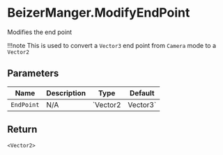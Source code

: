 # BeizerManger.ModifyEndPoint
Modifies the end point

!!!note
    This is used to convert a `Vector3` end point from `Camera` mode to a `Vector2`

## Parameters
| Name       | Description | Type                | Default |
| ---------- | ----------- | ------------------- | ------- |
| `EndPoint` | N/A         | `Vector2 | Vector3` | N/A     |

## Return
`<Vector2>`